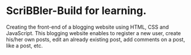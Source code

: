 # ScriBBler-Build for learning.
Creating the front-end of a blogging website using HTML, CSS and JavaScript. This blogging website enables to register a new user, create his/her own posts, edit an already existing post, add comments on a post, like a post, etc. 
